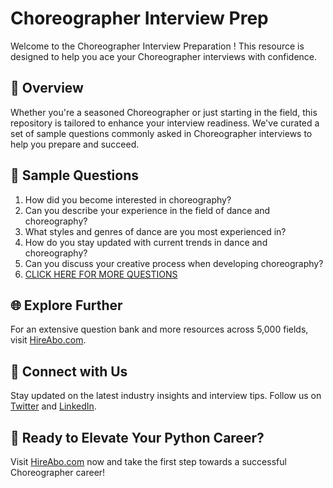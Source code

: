 # Choreographer Interview Prep

Welcome to the Choreographer Interview Preparation ! This resource is designed to help you ace your Choreographer interviews with confidence.

## 🚀 Overview

Whether you're a seasoned Choreographer or just starting in the field, this repository is tailored to enhance your interview readiness. We've curated a set of sample questions commonly asked in Choreographer interviews to help you prepare and succeed.

## 📝 Sample Questions

1. How did you become interested in choreography?
2. Can you describe your experience in the field of dance and choreography?
3. What styles and genres of dance are you most experienced in?
4. How do you stay updated with current trends in dance and choreography?
5. Can you discuss your creative process when developing choreography?
6. [CLICK HERE FOR MORE QUESTIONS](https://hireabo.com/job/16_4_1/Choreographer)

## 🌐 Explore Further

For an extensive question bank and more resources across 5,000 fields, visit [HireAbo.com](https://www.hireabo.com).

## 📱 Connect with Us

Stay updated on the latest industry insights and interview tips. Follow us on [Twitter](https://twitter.com/hireabo) and [LinkedIn](https://www.linkedin.com/in/hire-abo-3609972a8/).

## 🚀 Ready to Elevate Your Python Career?

Visit [HireAbo.com](https://www.hireabo.com) now and take the first step towards a successful Choreographer career!